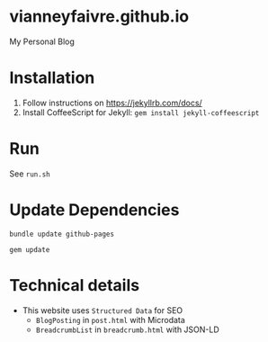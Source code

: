 # vianneyfaivre.github.io

My Personal Blog

# Installation

1. Follow instructions on https://jekyllrb.com/docs/
2. Install CoffeeScript for Jekyll: `gem install jekyll-coffeescript`

# Run

See `run.sh`

# Update Dependencies

`bundle update github-pages`

`gem update`

# Technical details

- This website uses `Structured Data` for SEO
  - `BlogPosting` in `post.html` with Microdata
  - `BreadcrumbList` in `breadcrumb.html` with JSON-LD